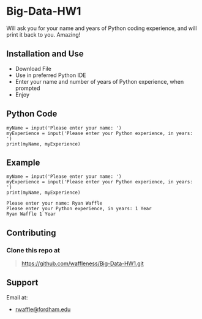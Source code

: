 # Big-Data-HW1

Will ask you for your name and years of Python coding experience, and will print it back to you. Amazing!

## Installation and Use

- Download File
- Use in preferred Python IDE
- Enter your name and number of years of Python experience, when prompted
- Enjoy

## Python Code

```
myName = input('Please enter your name: ')
myExperience = input('Please enter your Python experience, in years: ')
print(myName, myExperience)
```

## Example

```
myName = input('Please enter your name: ')
myExperience = input('Please enter your Python experience, in years: ')
print(myName, myExperience)
```
```
Please enter your name: Ryan Waffle
Please enter your Python experience, in years: 1 Year
Ryan Waffle 1 Year
```

## Contributing
### Clone this repo at 
> https://github.com/waffleness/Big-Data-HW1.git

## Support
Email at:
- rwaffle@fordham.edu
